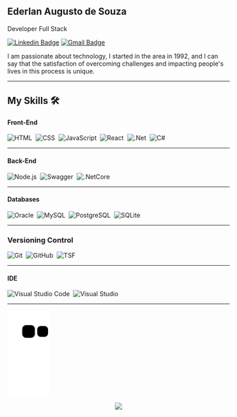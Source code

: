 ## Ederlan Augusto de Souza

Developer Full Stack
<div> 

[![Linkedin Badge](https://img.shields.io/badge/-Ederlan%20Augusto-6633cc?style=flat-square&logo=Linkedin&logoColor=white&link=https://www.linkedin.com/in/ederlan-Augusto/)](https://www.linkedin.com/in/ederlan-augusto-b102571a0/) 
[![Gmail Badge](https://img.shields.io/badge/-EderlanAugusto@gmail.com-6633cc?style=flat-square&logo=Gmail&logoColor=white&link=mailto:ederlanaugusto@gmail.com)](mailto:ederlanaugusto@gmail.com)
 
</div>

I am passionate about technology, I started in the area in 1992, and I can say that the satisfaction of overcoming challenges and impacting people's lives in this process is unique.

<hr> 

## My Skills 🛠

#### Front-End

![HTML](https://img.shields.io/badge/-HTML-05122A?style=flat&logo=HTML5)&nbsp;
![CSS](https://img.shields.io/badge/-CSS-05122A?style=flat&logo=CSS3&logoColor=1572B6)&nbsp;
![JavaScript](https://img.shields.io/badge/-JavaScript-05122A?style=flat&logo=javascript)&nbsp;
![React](https://img.shields.io/badge/-React-05122A?style=flat&logo=react)&nbsp;
![.Net](https://img.shields.io/badge/-Asp.Net-05122A?style=flat&logo=.Net)&nbsp;
![C#](https://img.shields.io/badge/-C%20Sharp-05122A?style=flat&logo=csharp)&nbsp;
<hr>

#### Back-End

![Node.js](https://img.shields.io/badge/-Node.js-05122A?style=flat&logo=node.js)&nbsp;
![Swagger](https://img.shields.io/badge/-Swagger-05122A?style=flat&logo=Swagger)&nbsp;
![.NetCore](https://img.shields.io/badge/-.Net%20Core-05122A?style=flat&logo=.net)&nbsp;
<hr>

#### Databases

![Oracle](https://img.shields.io/badge/-Oracle-05122A?style=flat&logo=oracle)&nbsp;
![MySQL](https://img.shields.io/badge/-MySQL-05122A?style=flat&logo=mysql)&nbsp;
![PostgreSQL](https://img.shields.io/badge/-PostgreSQL-05122A?style=flat&logo=postgresql)&nbsp;
![SQLite](https://img.shields.io/badge/-SQLite-05122A?style=flat&logo=sqlite)&nbsp;
<hr>

### Versioning Control

![Git](https://img.shields.io/badge/-Git-05122A?style=flat&logo=git)&nbsp;
![GitHub](https://img.shields.io/badge/-GitHub-05122A?style=flat&logo=github)&nbsp;
![TSF](https://img.shields.io/badge/-Team%20Foundation%20Server-05122A?style=flat&logo=visual-studio-code&logoColor=007ACC)&nbsp;
<hr> 

#### IDE

![Visual Studio Code](https://img.shields.io/badge/-Visual%20Studio%20Code-05122A?style=flat&logo=visual-studio-code&logoColor=007ACC)&nbsp;
![Visual Studio](https://img.shields.io/badge/-Visual%20Studio-05122A?style=flat&logo=visual-studio&logoColor=007ACC)&nbsp;
<hr>


<!--
**EderlanAugusto/EderlanAugusto** is a ✨ _special_ ✨ repository because its `README.md` (this file) appears on your GitHub profile.

Here are some ideas to get you started:

- 🔭 I’m currently working on ...
- 🌱 I’m currently learning ...
- 👯 I’m looking to collaborate on ...
- 🤔 I’m looking for help with ...
- 💬 Ask me about ...
- 📫 How to reach me: ...
- 😄 Pronouns: ...
- ⚡ Fun fact: ...
-->

![Snake animation](https://github.com/ederlanaugusto/ederlanaugusto/blob/output/github-contribution-grid-snake.svg)

<div align="center">
  <!--
  <a href="https://github.com/ederlanaugusto">
  <img height="180em" src="https://github-readme-stats.vercel.app/api?username=ederlanaugusto&show_icons=true&theme=dracula&include_all_commits=true&count_private=true"/>
-->
  <img height="180em" src="https://github-readme-stats.vercel.app/api/top-langs/?username=ederlanaugusto&layout=compact&langs_count=7&theme=dracula"/>
</div>


